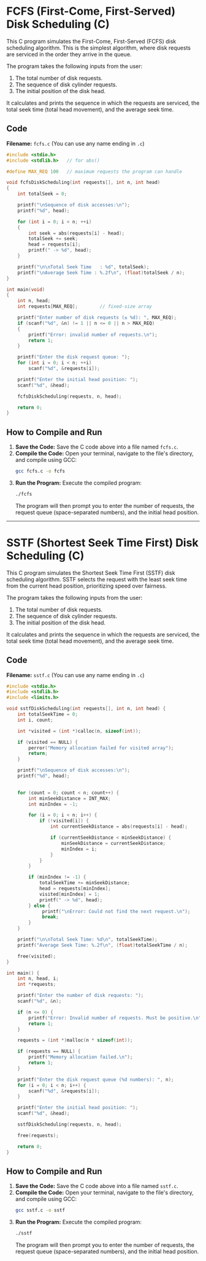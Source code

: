 # FCFS (First-Come, First-Served) Disk Scheduling (C)

This C program simulates the First-Come, First-Served (FCFS) disk scheduling algorithm. This is the simplest algorithm, where disk requests are serviced in the order they arrive in the queue.

The program takes the following inputs from the user:
1.  The total number of disk requests.
2.  The sequence of disk cylinder requests.
3.  The initial position of the disk head.

It calculates and prints the sequence in which the requests are serviced, the total seek time (total head movement), and the average seek time.

## Code

**Filename:** `fcfs.c` (You can use any name ending in `.c`)

```c
#include <stdio.h>
#include <stdlib.h>   // for abs()

#define MAX_REQ 100   // maximum requests the program can handle

void fcfsDiskScheduling(int requests[], int n, int head)
{
    int totalSeek = 0;

    printf("\nSequence of disk accesses:\n");
    printf("%d", head);

    for (int i = 0; i < n; ++i)
    {
        int seek = abs(requests[i] - head);
        totalSeek += seek;
        head = requests[i];
        printf(" -> %d", head);
    }

    printf("\n\nTotal Seek Time   : %d", totalSeek);
    printf("\nAverage Seek Time : %.2f\n", (float)totalSeek / n);
}

int main(void)
{
    int n, head;
    int requests[MAX_REQ];        // fixed‑size array

    printf("Enter number of disk requests (≤ %d): ", MAX_REQ);
    if (scanf("%d", &n) != 1 || n <= 0 || n > MAX_REQ)
    {
        printf("Error: invalid number of requests.\n");
        return 1;
    }

    printf("Enter the disk request queue: ");
    for (int i = 0; i < n; ++i)
        scanf("%d", &requests[i]);

    printf("Enter the initial head position: ");
    scanf("%d", &head);

    fcfsDiskScheduling(requests, n, head);

    return 0;
}
```

## How to Compile and Run

1.  **Save the Code:** Save the C code above into a file named `fcfs.c`.
2.  **Compile the Code:** Open your terminal, navigate to the file's directory, and compile using GCC:
    ```bash
    gcc fcfs.c -o fcfs
    ```
3.  **Run the Program:** Execute the compiled program:
    ```bash
    ./fcfs
    ```
    The program will then prompt you to enter the number of requests, the request queue (space-separated numbers), and the initial head position.

---

# SSTF (Shortest Seek Time First) Disk Scheduling (C)

This C program simulates the Shortest Seek Time First (SSTF) disk scheduling algorithm. SSTF selects the request with the least seek time from the current head position, prioritizing speed over fairness.

The program takes the following inputs from the user:
1.  The total number of disk requests.
2.  The sequence of disk cylinder requests.
3.  The initial position of the disk head.

It calculates and prints the sequence in which the requests are serviced, the total seek time (total head movement), and the average seek time.

## Code

**Filename:** `sstf.c` (You can use any name ending in `.c`)

```c
#include <stdio.h>
#include <stdlib.h>
#include <limits.h>

void sstfDiskScheduling(int requests[], int n, int head) {
    int totalSeekTime = 0;
    int i, count;

    int *visited = (int *)calloc(n, sizeof(int));

    if (visited == NULL) {
        perror("Memory allocation failed for visited array");
        return; 
    }

    printf("\nSequence of disk accesses:\n");
    printf("%d", head);

    
    for (count = 0; count < n; count++) {
        int minSeekDistance = INT_MAX;
        int minIndex = -1;            

        for (i = 0; i < n; i++) {
            if (!visited[i]) {
                int currentSeekDistance = abs(requests[i] - head);

                if (currentSeekDistance < minSeekDistance) {
                    minSeekDistance = currentSeekDistance;
                    minIndex = i; 
                }
            }
        }

        if (minIndex != -1) {
            totalSeekTime += minSeekDistance;
            head = requests[minIndex];       
            visited[minIndex] = 1;           
            printf(" -> %d", head);          
        } else {
             printf("\nError: Could not find the next request.\n");
             break; 
        }
    }

    printf("\n\nTotal Seek Time: %d\n", totalSeekTime);
    printf("Average Seek Time: %.2f\n", (float)totalSeekTime / n);

    free(visited);
}

int main() {
    int n, head, i;
    int *requests; 

    printf("Enter the number of disk requests: ");
    scanf("%d", &n);

    if (n <= 0) {
        printf("Error: Invalid number of requests. Must be positive.\n");
        return 1;
    }

    requests = (int *)malloc(n * sizeof(int));

    if (requests == NULL) {
        printf("Memory allocation failed.\n");
        return 1;
    }

    printf("Enter the disk request queue (%d numbers): ", n);
    for (i = 0; i < n; i++) {
        scanf("%d", &requests[i]);
    }

    printf("Enter the initial head position: ");
    scanf("%d", &head);

    sstfDiskScheduling(requests, n, head);

    free(requests);

    return 0;
}
```

## How to Compile and Run

1.  **Save the Code:** Save the C code above into a file named `sstf.c`.
2.  **Compile the Code:** Open your terminal, navigate to the file's directory, and compile using GCC:
    ```bash
    gcc sstf.c -o sstf
    ```
3.  **Run the Program:** Execute the compiled program:
    ```bash
    ./sstf
    ```
    The program will then prompt you to enter the number of requests, the request queue (space-separated numbers), and the initial head position.

